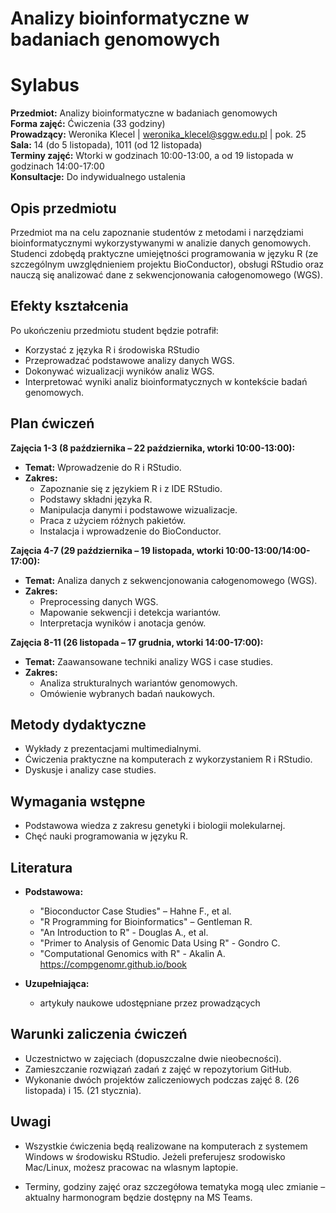 # Analizy bioinformatyczne w badaniach genomowych

# Sylabus

**Przedmiot:** Analizy bioinformatyczne w badaniach genomowych\
**Forma zajęć:** Ćwiczenia (33 godziny)\
**Prowadzący:** Weronika Klecel | [weronika\_klecel@sggw.edu.pl](mailto\:weronika_klecel@sggw.edu.pl) | pok. 25\
**Sala:** 14 (do 5 listopada), 1011 (od 12 listopada) \
**Terminy zajęć:** Wtorki w godzinach 10:00-13:00, a od 19 listopada w godzinach 14:00-17:00 \
**Konsultacje:** Do indywidualnego ustalenia 

## Opis przedmiotu

Przedmiot ma na celu zapoznanie studentów z metodami i narzędziami bioinformatycznymi wykorzystywanymi w analizie danych genomowych. Studenci zdobędą praktyczne umiejętności programowania w języku R (ze szczególnym uwzględnieniem projektu BioConductor), obsługi RStudio oraz nauczą się analizować dane z sekwencjonowania całogenomowego (WGS).

## Efekty kształcenia

Po ukończeniu przedmiotu student będzie potrafił:

- Korzystać z języka R i środowiska RStudio&#x20;
- Przeprowadzać podstawowe analizy danych WGS.
- Dokonywać wizualizacji wyników analiz WGS.
- Interpretować wyniki analiz bioinformatycznych w kontekście badań genomowych.

## Plan ćwiczeń

**Zajęcia 1-3 (8 października – 22 października, wtorki 10:00-13:00):**

- **Temat:** Wprowadzenie do R i RStudio.
- **Zakres:**
  - Zapoznanie się z językiem R i z IDE RStudio.
  - Podstawy składni języka R.
  - Manipulacja danymi i podstawowe wizualizacje.
  - Praca z użyciem różnych pakietów.
  - Instalacja i wprowadzenie do BioConductor.

**Zajęcia 4-7 (29 października – 19 listopada, wtorki 10:00-13:00/14:00-17:00):**

- **Temat:** Analiza danych z sekwencjonowania całogenomowego (WGS).
- **Zakres:**
  - Preprocessing danych WGS.
  - Mapowanie sekwencji i detekcja wariantów.
  - Interpretacja wyników i anotacja genów.

**Zajęcia 8-11 (26 listopada – 17 grudnia, wtorki 14:00-17:00):**

- **Temat:** Zaawansowane techniki analizy WGS i case studies.
- **Zakres:**
  - Analiza strukturalnych wariantów genomowych.
  - Omówienie wybranych badań naukowych.

## Metody dydaktyczne

- Wykłady z prezentacjami multimedialnymi.
- Ćwiczenia praktyczne na komputerach z wykorzystaniem R i RStudio.
- Dyskusje i analizy case studies.

## Wymagania wstępne

- Podstawowa wiedza z zakresu genetyki i biologii molekularnej.
- Chęć nauki programowania w języku R.

## Literatura

- **Podstawowa:**

  - "Bioconductor Case Studies" – Hahne F., et al.
  - "R Programming for Bioinformatics" – Gentleman R.
  - "An Introduction to R" - Douglas A., et al.
  - "Primer to Analysis of Genomic Data Using R" - Gondro C.
  - "Computational Genomics with R" - Akalin A. <https://compgenomr.github.io/book>

- **Uzupełniająca:**

  - artykuły naukowe udostępniane przez prowadzących

## Warunki zaliczenia ćwiczeń

- Uczestnictwo w zajęciach (dopuszczalne dwie nieobecności).
- Zamieszczanie rozwiązań zadań z zajęć w repozytorium GitHub.
- Wykonanie dwóch projektów zaliczeniowych podczas zajęć 8. (26 listopada) i 15. (21 stycznia).

## Uwagi

- Wszystkie ćwiczenia będą realizowane na komputerach z systemem Windows w środowisku RStudio. Jeżeli preferujesz srodowisko Mac/Linux, możesz pracowac na wlasnym laptopie.

- Terminy, godziny zajęć oraz szczegółowa tematyka mogą ulec zmianie – aktualny harmonogram będzie dostępny na MS Teams.

